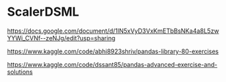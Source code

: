 # ScalerDSML

https://docs.google.com/document/d/1lN5xVyD3VxKmETbBsNKa4a8L5zwYYWi_CVNf--zeNJg/edit?usp=sharing

https://www.kaggle.com/code/abhi8923shriv/pandas-library-80-exercises

https://www.kaggle.com/code/dssant85/pandas-advanced-exercise-and-solutions